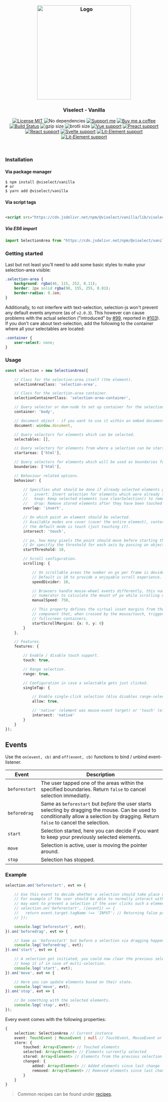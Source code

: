 <h3 align="center">
    <img alt="Logo" src="https://user-images.githubusercontent.com/30767528/123517467-622b0f80-d6a1-11eb-9bf3-abcb4928a89e.png" width="300"/>
</h3>

<h3 align="center">
    Viselect - Vanilla
</h3>

<p align="center">
    <a href="https://choosealicense.com/licenses/mit/"><img
        alt="License MIT"
        src="https://img.shields.io/badge/license-MIT-ae15cc.svg"></a>
    <img alt="No dependencies"
        src="https://img.shields.io/badge/dependencies-none-8115cc.svg">
    <a href="https://github.com/sponsors/Simonwep"><img
        alt="Support me"
        src="https://img.shields.io/badge/github-support-6a15cc.svg"></a>
    <a href="https://www.buymeacoffee.com/aVc3krbXQ"><img
        alt="Buy me a coffee"
        src="https://img.shields.io/badge/%F0%9F%8D%BA-buy%20me%20a%20beer-%23FFDD00"></a>
    <a href="https://github.com/Simonwep/selection/actions?query=workflow%3ACI"><img
        alt="Build Status"
        src="https://github.com/Simonwep/selection/workflows/CI/badge.svg"></a>
    <img alt="gzip size" src="https://img.badgesize.io/https://cdn.jsdelivr.net/npm/@viselect/vanilla/lib/viselect.min.js?compression=gzip">
    <img alt="brotli size" src="https://img.badgesize.io/https://cdn.jsdelivr.net/npm/@viselect/vanilla/lib/viselect.min.js?compression=brotli">
    <a href="https://v3.vuejs.org"><img
        alt="Vue support"
        src="https://img.shields.io/badge/✔-vue-%2340B581"></a>
    <a href="https://preactjs.com/"><img
        alt="Preact support"
        src="https://img.shields.io/badge/✔-preact-%236337B1"></a>
    <a href="https://reactjs.org"><img
        alt="React support"
        src="https://img.shields.io/badge/✔-react-%2359D7FF"></a>
    <a href="https://svelte.dev"><img
        alt="Svelte support"
        src="https://img.shields.io/badge/%E2%9A%99-svelte-%23F83C00"></a>
    <a href="https://lit-element.polymer-project.org"><img
        alt="Lit-Element support"
        src="https://img.shields.io/badge/%E2%9A%99-lit--element-%233CA4F6"></a>
    <a href="https://lit-element.polymer-project.org"><img
        alt="Lit-Element support"
        src="https://img.shields.io/badge/%E2%9A%99-angular-%23c3002f"></a>
</p>

<br>

### Installation

#### Via package manager

```
$ npm install @viselect/vanilla
# or 
$ yarn add @viselect/vanilla
```

#### Via script tags

```html

<script src="https://cdn.jsdelivr.net/npm/@viselect/vanilla/lib/viselect.min.js"></script>
```

##### Via ES6 import

```js
import SelectionArea from "https://cdn.jsdelivr.net/npm/@viselect/vanilla/lib/viselect.min.mjs"
```

### Getting started

Last but not least you'll need to add some basic styles to make your selection-area visible:

```css
.selection-area {
    background: rgba(46, 115, 252, 0.11);
    border: 2px solid rgba(98, 155, 255, 0.81);
    border-radius: 0.1em;
}
```

Additionally, to not interfere with text-selection, selection-js won't prevent any default events anymore (as of `v2.0.3`). This however can cause problems with the actual
selection ("introduced" by [#99](https://github.com/Simonwep/selection/pull/99), reported in [#103](https://github.com/Simonwep/selection/issues/103)). If you don't care about
text-selection, add the following to the container where all your selectables are located:

```css
.container {
    user-select: none;
}
```

### Usage

```ts
const selection = new SelectionArea({

    // Class for the selection-area itself (the element).
    selectionAreaClass: 'selection-area',

    // Class for the selection-area container.
    selectionContainerClass: 'selection-area-container',

    // Query selector or dom-node to set up container for the selection-area element.
    container: 'body',

    // document object - if you want to use it within an embed document (or iframe).
    document: window.document,

    // Query selectors for elements which can be selected.
    selectables: [],

    // Query selectors for elements from where a selection can be started from.
    startareas: ['html'],

    // Query selectors for elements which will be used as boundaries for the selection.
    boundaries: ['html'],

    // Behaviour related options.
    behaviour: {

        // Specifies what should be done if already selected elements get selected again.
        //   invert: Invert selection for elements which were already selected
        //   keep: Keep selected elements (use clearSelection() to remove those)
        //   drop: Remove stored elements after they have been touched
        overlap: 'invert',

        // On which point an element should be selected.
        // Available modes are cover (cover the entire element), center (touch the center) or
        // the default mode is touch (just touching it).
        intersect: 'touch',

        // px, how many pixels the point should move before starting the selection (combined distance).
        // Or specifiy the threshold for each axis by passing an object like {x: <number>, y: <number>}.
        startThreshold: 10,

        // Scroll configuration.
        scrolling: {

            // On scrollable areas the number on px per frame is devided by this amount.
            // Default is 10 to provide a enjoyable scroll experience.
            speedDivider: 10,

            // Browsers handle mouse-wheel events differently, this number will be used as 
            // numerator to calculate the mount of px while scrolling manually: manualScrollSpeed / scrollSpeedDivider.
            manualSpeed: 750,

            // This property defines the virtual inset margins from the borders of the container
            // component that, when crossed by the mouse/touch, trigger the scrolling. Useful for
            // fullscreen containers.
            startScrollMargins: {x: 0, y: 0}
        }
    },

    // Features.
    features: {

        // Enable / disable touch support.
        touch: true,

        // Range selection.
        range: true,

        // Configuration in case a selectable gets just clicked.
        singleTap: {

            // Enable single-click selection (Also disables range-selection via shift + ctrl).
            allow: true,

            // 'native' (element was mouse-event target) or 'touch' (element visually touched).
            intersect: 'native'
        }
    }
});

```

## Events

Use the `on(event, cb)` and `off(event, cb)` functions to bind / unbind event-listener.

| Event | Description |
| ----- | ----------- | 
| `beforestart` | The user tapped one of the areas within the specified boundaries. Return `false` to cancel selection immediatly.  |
| `beforedrag` | Same as `beforestart` but _before_ the user starts selecting by dragging the mouse. Can be used to conditionally allow a selection by dragging. Return `false` to cancel the selection. |
| `start` | Selection started, here you can decide if you want to keep your previously selected elements. | 
| `move` | Selection is active, user is moving the pointer around. |
| `stop` | Selection has stopped. |

### Example

```ts
selection.on('beforestart', evt => {

    // Use this event to decide whether a selection should take place or not.
    // For example if the user should be able to normally interact with input-elements you 
    // may want to prevent a selection if the user clicks such a element:
    // selection.on('beforestart', ({event}) => {
    //   return event.target.tagName !== 'INPUT'; // Returning false prevents a selection
    // });

    console.log('beforestart', evt);
}).on('beforedrag', evt => {

    // Same as 'beforestart' but before a selection via dragging happens.
    console.log('beforedrag', evt);
}).on('start', evt => {

    // A selection got initiated, you could now clear the previous selection or
    // keep it if in case of multi-selection.
    console.log('start', evt);
}).on('move', evt => {

    // Here you can update elements based on their state.
    console.log('move', evt);
}).on('stop', evt => {

    // Do something with the selected elements.
    console.log('stop', evt);
});
```

Every event comes with the following properties:

```typescript
{
    selection: SelectionArea // Current instance
    event: TouchEvent | MouseEvent | null // TouchEvent, MouseEvent or `null` if triggered manually
    store: {
        touched: Array<Element> // Touched elements
        selected: Array<Element> // Elements currently selected
        stored: Array<Element> // Elements from the previous selection / stored selection
        changed: {
            added: Array<Element> // Added elements since last change
            removed: Array<Element> // Removed elements since last change
        }
    }
}
```

> Common recipes can be found under [recipes](recipes.md).
